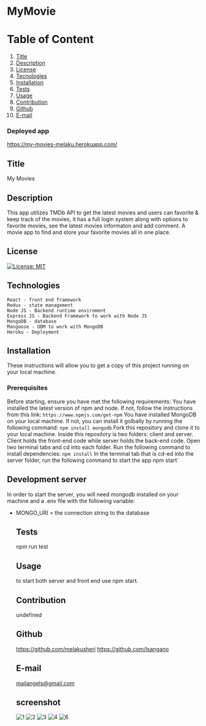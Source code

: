 # MyMovie
  
  # Table of Content
  1. [Title](#Title)
  2. [Description](#Description)
  3. [License](#License)
  4. [Tecnologies](#Technologies)
  5. [Installation](#Installation)
  6. [Tests](#Tests)
  7. [Usage](#Usage)
  8. [Contribution](#Contribution)
  9. [Github](#Github)
  10. [E-mail](#Email)  

  
  ### Deployed app
  https://my-movies-melaku.herokuapp.com/
  ## Title
  My Movies
  
  ## Description
This app utilizes TMDb API to get the latest movies and users can favorite & keep track of the movies, it has a full login system along with options to favorite movies, see the latest movies informaton and add comment. A movie app to find and store your favorite movies all in one place.
  
  ## License
  [![License: MIT](https://img.shields.io/badge/License-MIT-yellow.svg)](https://opensource.org/licenses/MIT)
  
  ## Technologies
    React - front end framework
    Redux - state management
    Node JS - Backend runtime enviroment
    Express JS - Backend Framework to work with Node JS
    MongoDB - database
    Mangoose - ODM to work with MongoDB
    Heroku - Deployment
    
## Installation
These instructions will allow you to get a copy of this project running on your local machine.
### Prerequisites
Before starting, ensure you have met the following requirements:
You have installed the latest version of npm and node. If not, follow the instructions from this link:
`https://www.npmjs.com/get-npm`
You have installed MongoDB on your local machine. If not, you can install it golbally by running the following command:
`npm install mongodb`
Fork this repository and clone it to your local machine.
Inside this repository is two folders: client and server. Client holds the front-end code while server holds the back-end code.
Open two terminal tabs and cd into each folder. Run the following command to install dependencies:
`npm install`
In the terminal tab that is cd-ed into the server folder, run the following command to start the app
npm start`

## Development server
In order to start the server, you will need mongodb installed on your machine and a .env file with the following variable:
+ MONGO_URI = the connection string to the database

  ## Tests
  npm run test
  
  ## Usage
  to start both server and front end use npm start.
  
  ## Contribution
  undefined
  
  ## Github
  https://github.com/melakusheri
  https://github.com/lsangano
  
  
  ## E-mail
  mailangels@gmail.com

  ## screenshot
  ![1](https://user-images.githubusercontent.com/65136237/141594116-05faed2b-cc60-4b69-83ab-5fe798bf168c.PNG)
  ![2](https://user-images.githubusercontent.com/65136237/141594123-72d9d27c-c731-49dd-92f5-6f2ad3448e1c.PNG)
  ![3](https://user-images.githubusercontent.com/65136237/141594132-b02d1d41-58cb-4ffe-9c97-16fbdb633879.PNG)
  ![4](https://user-images.githubusercontent.com/65136237/141594140-d43b0cf2-ac41-4283-864b-06625e4541ce.PNG)
  ![6](https://user-images.githubusercontent.com/65136237/141594155-a33e2bb6-ec89-4c82-9494-dd548bc236c5.PNG)

